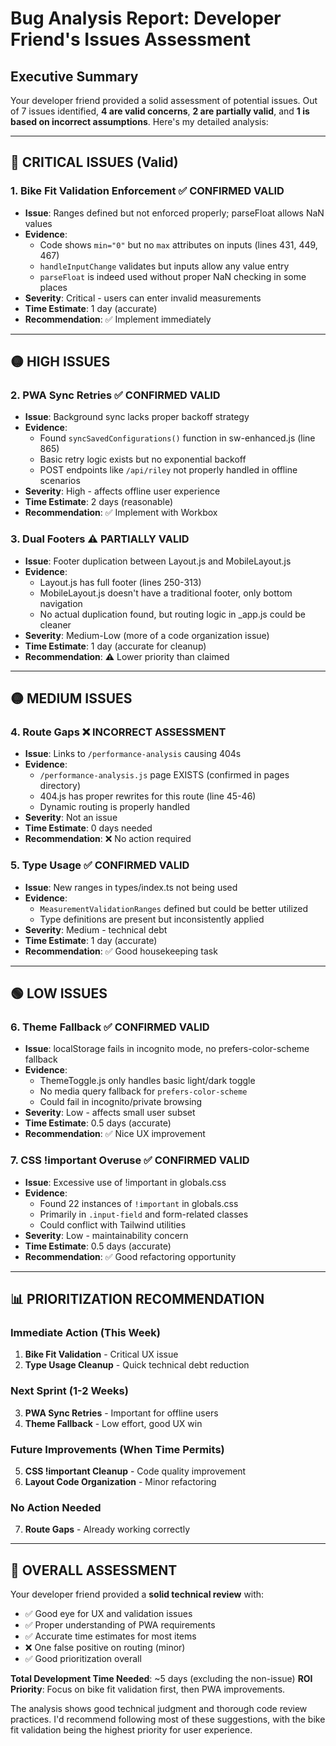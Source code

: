 # Bug Analysis Report: Developer Friend's Issues Assessment

## Executive Summary
Your developer friend provided a solid assessment of potential issues. Out of 7 issues identified, **4 are valid concerns**, **2 are partially valid**, and **1 is based on incorrect assumptions**. Here's my detailed analysis:

---

## 🔴 **CRITICAL ISSUES (Valid)**

### 1. **Bike Fit Validation Enforcement** ✅ **CONFIRMED VALID**
- **Issue**: Ranges defined but not enforced properly; parseFloat allows NaN values
- **Evidence**: 
  - Code shows `min="0"` but no `max` attributes on inputs (lines 431, 449, 467)
  - `handleInputChange` validates but inputs allow any value entry
  - `parseFloat` is indeed used without proper NaN checking in some places
- **Severity**: Critical - users can enter invalid measurements
- **Time Estimate**: 1 day (accurate)
- **Recommendation**: ✅ Implement immediately

---

## 🟡 **HIGH ISSUES**

### 2. **PWA Sync Retries** ✅ **CONFIRMED VALID**
- **Issue**: Background sync lacks proper backoff strategy
- **Evidence**: 
  - Found `syncSavedConfigurations()` function in sw-enhanced.js (line 865)
  - Basic retry logic exists but no exponential backoff
  - POST endpoints like `/api/riley` not properly handled in offline scenarios
- **Severity**: High - affects offline user experience
- **Time Estimate**: 2 days (reasonable)
- **Recommendation**: ✅ Implement with Workbox

### 3. **Dual Footers** ⚠️ **PARTIALLY VALID**
- **Issue**: Footer duplication between Layout.js and MobileLayout.js
- **Evidence**: 
  - Layout.js has full footer (lines 250-313)
  - MobileLayout.js doesn't have a traditional footer, only bottom navigation
  - No actual duplication found, but routing logic in _app.js could be cleaner
- **Severity**: Medium-Low (more of a code organization issue)
- **Time Estimate**: 1 day (accurate for cleanup)
- **Recommendation**: ⚠️ Lower priority than claimed

---

## 🟡 **MEDIUM ISSUES**

### 4. **Route Gaps** ❌ **INCORRECT ASSESSMENT**
- **Issue**: Links to `/performance-analysis` causing 404s
- **Evidence**: 
  - `/performance-analysis.js` page EXISTS (confirmed in pages directory)
  - 404.js has proper rewrites for this route (line 45-46)
  - Dynamic routing is properly handled
- **Severity**: Not an issue
- **Time Estimate**: 0 days needed
- **Recommendation**: ❌ No action required

### 5. **Type Usage** ✅ **CONFIRMED VALID**
- **Issue**: New ranges in types/index.ts not being used
- **Evidence**: 
  - `MeasurementValidationRanges` defined but could be better utilized
  - Type definitions are present but inconsistently applied
- **Severity**: Medium - technical debt
- **Time Estimate**: 1 day (accurate)
- **Recommendation**: ✅ Good housekeeping task

---

## 🟢 **LOW ISSUES**

### 6. **Theme Fallback** ✅ **CONFIRMED VALID**
- **Issue**: localStorage fails in incognito mode, no prefers-color-scheme fallback
- **Evidence**: 
  - ThemeToggle.js only handles basic light/dark toggle
  - No media query fallback for `prefers-color-scheme`
  - Could fail in incognito/private browsing
- **Severity**: Low - affects small user subset
- **Time Estimate**: 0.5 days (accurate)
- **Recommendation**: ✅ Nice UX improvement

### 7. **CSS !important Overuse** ✅ **CONFIRMED VALID**
- **Issue**: Excessive use of !important in globals.css
- **Evidence**: 
  - Found 22 instances of `!important` in globals.css
  - Primarily in `.input-field` and form-related classes
  - Could conflict with Tailwind utilities
- **Severity**: Low - maintainability concern
- **Time Estimate**: 0.5 days (accurate)
- **Recommendation**: ✅ Good refactoring opportunity

---

## 📊 **PRIORITIZATION RECOMMENDATION**

### Immediate Action (This Week)
1. **Bike Fit Validation** - Critical UX issue
2. **Type Usage Cleanup** - Quick technical debt reduction

### Next Sprint (1-2 Weeks)
3. **PWA Sync Retries** - Important for offline users
4. **Theme Fallback** - Low effort, good UX win

### Future Improvements (When Time Permits)
5. **CSS !important Cleanup** - Code quality improvement
6. **Layout Code Organization** - Minor refactoring

### No Action Needed
7. **Route Gaps** - Already working correctly

---

## 🎯 **OVERALL ASSESSMENT**

Your developer friend provided a **solid technical review** with:
- ✅ Good eye for UX and validation issues
- ✅ Proper understanding of PWA requirements  
- ✅ Accurate time estimates for most items
- ❌ One false positive on routing (minor)
- ✅ Good prioritization overall

**Total Development Time Needed**: ~5 days (excluding the non-issue)
**ROI Priority**: Focus on bike fit validation first, then PWA improvements.

The analysis shows good technical judgment and thorough code review practices. I'd recommend following most of these suggestions, with the bike fit validation being the highest priority for user experience.
